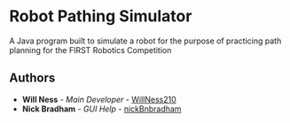 # Robot Pathing Simulator

A Java program built to simulate a robot for the purpose of practicing path planning for the FIRST Robotics Competition

## Authors

* **Will Ness** - *Main Developer* - [WillNess210](https://github.com/WillNess210)
* **Nick Bradham** - *GUI Help* - [nickBnbradham](https://github.com/nickBnbradham)
